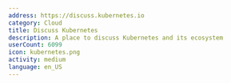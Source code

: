```yaml
---
address: https://discuss.kubernetes.io
category: Cloud
title: Discuss Kubernetes
description: A place to discuss Kubernetes and its ecosystem
userCount: 6099
icon: kubernetes.png
activity: medium
language: en_US
---
```

